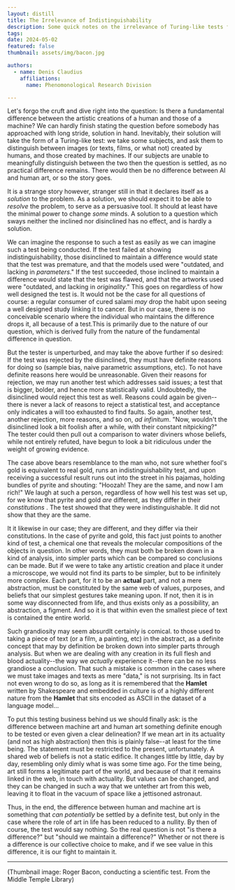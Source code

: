 ```yaml
---
layout: distill
title: The Irrelevance of Indistinguishability   
description: Some quick notes on the irrelevance of Turing-like tests for differentiating the creations of humans and machines.
tags: 
date: 2024-05-02
featured: false
thumbnail: assets/img/bacon.jpg

authors:
  - name: Denis Claudius 
    affiliations:
      name: Phenomonological Research Division

---
```


Let's forgo the cruft and dive right into the question: Is there a fundamental difference between the artistic creations of a human and those of a machine? We can hardly finish stating the question before somebody has approached with long stride, solution in hand. Inevitably, their solution will take the form of a Turing-like test: we take some subjects, and ask them to distinguish between images (or texts, films, or what not) created by humans, and those created by machines. If our subjects are unable to meaningfully distinguish between the two then the question is settled, as no practical difference remains. There would then be no difference between AI and human art, or so the story goes.

It is a strange story however, stranger still in that it declares itself as a *solution* to the problem. As a solution, we should expect it to be able to *resolve* the problem, to serve as a persuasive tool. It should at least have the minimal power to change *some* minds. A solution to a question which sways neither the inclined nor disinclined has no effect, and is hardly a solution. 

We can imagine the response to such a test as easily as we can imagine such a test being conducted. If the test failed at showing indistinguishability, those disinclined to maintain a difference would state that the test was premature, and that the models used were "outdated, and lacking in *parameters*." If the test succeeded, those inclined to maintain a difference would state that the test was flawed, and that the artworks used were "outdated, and lacking in *originality*." 
This goes on regardless of how well designed the test is. It would not be the case for all questions of course: a regular consumer of cured salami *may* drop the habit upon seeing a well designed study linking it to cancer. But in our case, there is no conceivable scenario where the individual who maintains the difference drops it, all because of a test.<d-footnote>This is primarily due to the nature of our question, which is derived fully from the nature of the fundamental difference in question.</d-footnote>

But the tester is unperturbed, and may take the above further if so desired: If the test was rejected by the disinclined, they must have definite reasons for doing so (sample bias, naive parametric assumptions, etc). To not have definite reasons here would be unreasonable. Given their reasons for rejection, we may run another test which addresses said issues; a test that is bigger, bolder, and hence more statistically valid. Undoubtedly, the disinclined would reject this test as well. Reasons could again be given--there is never a lack of reasons to reject a statistical test, and acceptance only indicates a will too exhausted to find faults. So again, another test, another rejection, more reasons, and so on, *ad infinitum*. "Now, wouldn't the disinclined look a bit foolish after a while, with their constant nitpicking?" The tester could then pull out a comparison to water diviners whose beliefs, while not entirely refuted, have begun to look a bit ridiculous under the weight of growing evidence.

The case above bears resemblance to the man who, not sure whether fool's gold is equivalent to real gold, runs an indistinguishability test, and upon receiving a successful result runs out into the street in his pajamas, holding bundles of pyrite and shouting: "Hoozah! They are the same, and now I am rich!" We laugh at such a person, regardless of how well his test was set up, for we know that pyrite and gold *are* different, as they differ in their *constitutions* . The test showed that they were indistinguishable. It did not show that they are the same.

It it likewise in our case; they are different, and they differ via their constitutions. In the case of pyrite and gold, this fact just points to another kind of test, a chemical one that reveals the molecular compositions of the objects in question. In other words, they must both be broken down in a kind of analysis, into simpler parts which can be compared so conclusions can be made. But if we were to take any artistic creation and place it under a microscope, we would not find its parts to be simpler, but to be infinitely more complex. Each part, for it to be an **actual** part, and not a mere abstraction, must be constituted by the same web of values, purposes, and beliefs that our simplest gestures take meaning upon. If not, then it is in some way disconnected from life, and thus exists only as a possibility, an abstraction, a figment. And so it is that within even the smallest piece of text is contained the entire world.

Such grandiosity may seem absurd<d-footnote>It certainly is comical.</d-footnote> to those used to taking a piece of text (or a film, a painting, etc) in the abstract, as a definite concept that may by definition be broken down into simpler parts through analysis. But when we are dealing with any creation in its full flesh and blood actuality--the way we *actually* experience it--there can be no less grandiose a conclusion. That such a mistake is common in the cases where we must take images and texts as mere "data," is not surprising. Its in fact not even wrong to do so, as long as it is remembered that the **Hamlet** written by Shakespeare and embedded in culture is of a highly different nature from the **Hamlet** that sits encoded as ASCII in the dataset of a language model...

To put this testing business behind us we should finally ask: is the difference between machine art and human art something definite enough to be tested or even given a clear delineation? If we mean art in its actuality (and not as high abstraction) then this is plainly false--at least for the time being. The statement must be restricted to the present, unfortunately. A shared web of beliefs is not a static edifice. It changes little by little, day by day, resembling only dimly what is was some time ago. For the time being, art still forms a legitimate part of the world, and because of that it remains linked in the web, in touch with actuality. But values can be changed, and they can be changed in such a way that we untether art from this web, leaving it to float in the vacuum of space like a jettisoned astronaut. 

Thus, in the end, the difference between human and machine art is something that *can potentially* be settled by a definite test, but only in the case where the role of art in life has been reduced to a nullity. By then of course, the test would say nothing. So the real question is not "is there a difference?" but "should we maintain a difference?" Whether or not there is a difference is our collective choice to make, and if we see value in this difference, it is our fight to maintain it. 

---
(Thumbnail image: Roger Bacon, conducting a scientific test. From the Middle Temple Library)


